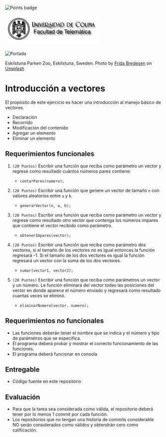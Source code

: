 ![Points badge](../../blob/badges/.github/badges/points.svg)

![Logo UCOL](img/ucol-logo.jpg)

![Portada](img/cover.jpg)

<span>
Eskilstuna Parken Zoo, Eskilstuna, Sweden. Photo by <a href="https://unsplash.com/@fridooh?utm_source=unsplash&utm_medium=referral&utm_content=creditCopyText">Frida Bredesen</a> on <a href="https://unsplash.com/t/nature?utm_source=unsplash&utm_medium=referral&utm_content=creditCopyText">Unsplash</a>
  
</span>

# Introducción a vectores

El propósito de este ejercicio es hacer una introducción al manejo básico de vectores.

- Declaración
- Recorrido
- Modificación del contenido
- Agregar un elemento
- Eliminar un elemento

## Requerimientos funcionales

1. `(20 Puntos)` Escribir una función que reciba como parámetro un vector y regrese como resultado cuántos números pares contiene:

   -  `contarPares(numero);`

2. `(20 Puntos)` Escribir una función que genere un vector de tamaño `n` con valores aleatorios entre `a` y `b`.

   - `generarVector(n, a, b);`
  
3. `(20 Puntos)` Escribir una función que reciba como parámetro un vector y regrese como resultado otro vector que contenga los números impares que contiene el vector recibido como parámetro.

   - `obtenerImpares(vector);`

4. `(20 Puntos)` Escribir una función que reciba como parámetro dos vectores, si el tamaño de los vectores no es igual entonces la función regresará -1. Si el tamaño de los dos vectores es igual la función regresará un vector con la suma de los dos vectores.

   - `sumar(vector1, vector2);`
  
5. `(20 Puntos)` Escribir una función que reciba como parámetros un vector y un número. Le función eliminará del vector todas las posiciones del vector en donde aparece el número enviado y regresará como resultado cuantas veces se eliminó.

   - `eliminarNumero(vector, numero);`
## Requerimientos no funcionales

- Las funciones deberán tener el nombre que se indica y el número y tipo de parámetros que se especifica.
- El programa deberá probar y mostrar el correcto funcionamiento de las funciones.
- El programa deberá funcionar en consola

## Entregable

- Código fuente en este repositorio

## Evaluación

- Para que la tarea sea considerada como válida, el repositorio deberá tener por lo menos 1 commit por cada función.
- Los repositorios que no tengan una historia de commits considerable NO serán considerados como válidos y obtendrán cero como calificación.
